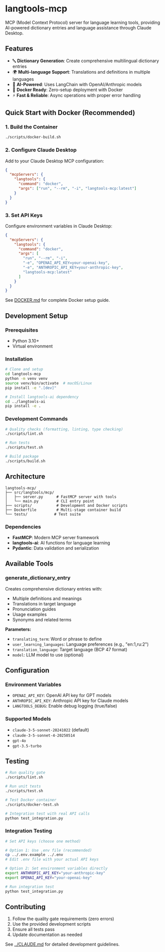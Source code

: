 # langtools-mcp

MCP (Model Context Protocol) server for language learning tools, providing AI-powered dictionary entries and language assistance through Claude Desktop.

## Features

- 🔤 **Dictionary Generation**: Create comprehensive multilingual dictionary entries
- 🌍 **Multi-language Support**: Translations and definitions in multiple languages  
- 🤖 **AI-Powered**: Uses LangChain with OpenAI/Anthropic models
- 🐳 **Docker Ready**: Zero-setup deployment with Docker
- ⚡ **Fast & Reliable**: Async operations with proper error handling

## Quick Start with Docker (Recommended)

### 1. Build the Container
```bash
./scripts/docker-build.sh
```

### 2. Configure Claude Desktop
Add to your Claude Desktop MCP configuration:

```json
{
  "mcpServers": {
    "langtools": {
      "command": "docker",
      "args": ["run", "--rm", "-i", "langtools-mcp:latest"]
    }
  }
}
```

### 3. Set API Keys
Configure environment variables in Claude Desktop:

```json
{
  "mcpServers": {
    "langtools": {
      "command": "docker", 
      "args": [
        "run", "--rm", "-i",
        "-e", "OPENAI_API_KEY=your-openai-key",
        "-e", "ANTHROPIC_API_KEY=your-anthropic-key",
        "langtools-mcp:latest"
      ]
    }
  }
}
```

See [DOCKER.md](DOCKER.md) for complete Docker setup guide.

## Development Setup

### Prerequisites
- Python 3.10+
- Virtual environment

### Installation
```bash
# Clone and setup
cd langtools-mcp
python -m venv venv
source venv/bin/activate  # macOS/Linux
pip install -e ".[dev]"

# Install langtools-ai dependency
cd ../langtools-ai
pip install -e .
```

### Development Commands
```bash
# Quality checks (formatting, linting, type checking)
./scripts/lint.sh

# Run tests
./scripts/test.sh

# Build package
./scripts/build.sh
```

## Architecture

```
langtools-mcp/
├── src/langtools/mcp/
│   ├── server.py      # FastMCP server with tools
│   └── main.py        # CLI entry point
├── scripts/           # Development and Docker scripts
├── Dockerfile         # Multi-stage container build
└── tests/            # Test suite
```

### Dependencies
- **FastMCP**: Modern MCP server framework
- **langtools-ai**: AI functions for language learning
- **Pydantic**: Data validation and serialization

## Available Tools

### generate_dictionary_entry
Creates comprehensive dictionary entries with:
- Multiple definitions and meanings
- Translations in target language
- Pronunciation guides
- Usage examples
- Synonyms and related terms

**Parameters:**
- `translating_term`: Word or phrase to define
- `user_learning_languages`: Language preferences (e.g., "en:1,ru:2")
- `translation_language`: Target language (BCP 47 format)
- `model`: LLM model to use (optional)

## Configuration

### Environment Variables
- `OPENAI_API_KEY`: OpenAI API key for GPT models
- `ANTHROPIC_API_KEY`: Anthropic API key for Claude models  
- `LANGTOOLS_DEBUG`: Enable debug logging (true/false)

### Supported Models
- `claude-3-5-sonnet-20241022` (default)
- `claude-3-5-sonnet-4-20250514`
- `gpt-4o`
- `gpt-3.5-turbo`

## Testing

```bash
# Run quality gate
./scripts/lint.sh

# Run unit tests
./scripts/test.sh

# Test Docker container
./scripts/docker-test.sh

# Integration test with real API calls
python test_integration.py
```

### Integration Testing
```bash
# Set API keys (choose one method)

# Option 1: Use .env file (recommended)
cp ../.env.example ../.env
# Edit .env file with your actual API keys

# Option 2: Set environment variables directly
export ANTHROPIC_API_KEY="your-anthropic-key"
export OPENAI_API_KEY="your-openai-key"

# Run integration test
python test_integration.py
```

## Contributing

1. Follow the quality gate requirements (zero errors)
2. Use the provided development scripts
3. Ensure all tests pass
4. Update documentation as needed

See [../CLAUDE.md](../CLAUDE.md) for detailed development guidelines.